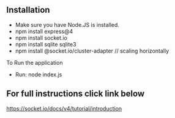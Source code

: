 ## Installation

- Make sure you have Node.JS is installed.
- npm install express@4
- npm install socket.io
- npm install sqlite sqlite3
- npm install @socket.io/cluster-adapter // scaling horizontally

To Run the application

- Run: node index.js

## For full instructions click link below

https://socket.io/docs/v4/tutorial/introduction
